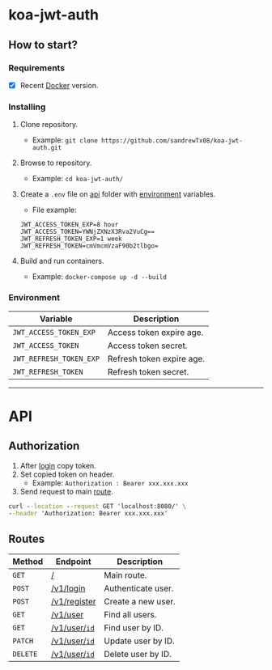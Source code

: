 # koa-jwt-auth

## How to start?

### Requirements

- [x] Recent [Docker](https://www.docker.com/) version.

### Installing

1. Clone repository.

   - Example: `git clone https://github.com/sandrewTx08/koa-jwt-auth.git`

2. Browse to repository.

   - Example: `cd koa-jwt-auth/`

3. Create a `.env` file on [api](./api/) folder with [environment](#environment) variables.

   - File example:

   ```
   JWT_ACCESS_TOKEN_EXP=8 hour
   JWT_ACCESS_TOKEN=YWNjZXNzX3Rva2VuCg==
   JWT_REFRESH_TOKEN_EXP=1 week
   JWT_REFRESH_TOKEN=cmVmcmVzaF90b2tlbgo=
   ```

4. Build and run containers.
   - Example: `docker-compose up -d --build`

### Environment

| Variable                | Description               |
| ----------------------- | ------------------------- |
| `JWT_ACCESS_TOKEN_EXP`  | Access token expire age.  |
| `JWT_ACCESS_TOKEN`      | Access token secret.      |
| `JWT_REFRESH_TOKEN_EXP` | Refresh token expire age. |
| `JWT_REFRESH_TOKEN`     | Refresh token secret.     |

---

# API

## Authorization

1. After [login](/USER.md#login) copy token.
2. Set copied token on header.
   - Example: `Authorization : Bearer xxx.xxx.xxx`
3. Send request to main [route](#routes).

```cmd
curl --location --request GET 'localhost:8080/' \
--header 'Authorization: Bearer xxx.xxx.xxx'
```

## Routes

| Method   | Endpoint                           | Description        |
| -------- | ---------------------------------- | ------------------ |
| `GET`    | [/](#authorization)                | Main route.        |
| `POST`   | [/v1/login](/USER.md#login)        | Authenticate user. |
| `POST`   | [/v1/register](/USER.md#register)  | Create a new user. |
| `GET`    | [/v1/user](/USER.md#find-all)      | Find all users.    |
| `GET`    | [/v1/user/`id`](/USER.md#find-one) | Find user by ID.   |
| `PATCH`  | [/v1/user/`id`](/USER.md#update)   | Update user by ID. |
| `DELETE` | [/v1/user/`id`](/USER.md#delete)   | Delete user by ID. |
